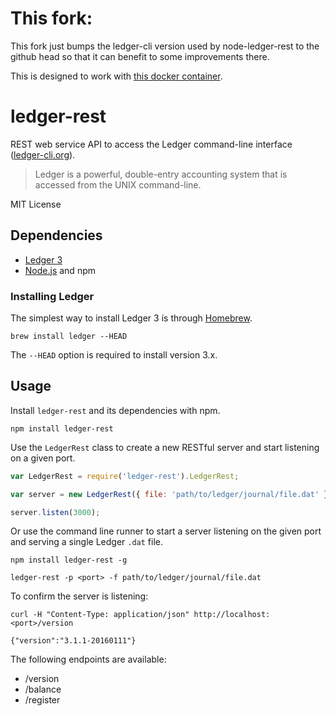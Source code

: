 # This fork:

This fork just bumps the ledger-cli version used by node-ledger-rest
to the github head so that it can benefit to some improvements there.

This is designed to work with [this docker container](https://github.com/lemonlaug/docker-ledger-web).

# ledger-rest

REST web service API to access the Ledger command-line interface ([ledger-cli.org](http://ledger-cli.org/)).

> Ledger is a powerful, double-entry accounting system that is accessed from the UNIX command-line.

MIT License

## Dependencies

  * [Ledger 3](http://ledger-cli.org/)
  * [Node.js](nodejs.org) and npm

### Installing Ledger

The simplest way to install Ledger 3 is through [Homebrew](http://mxcl.github.com/homebrew/).

```
brew install ledger --HEAD
```

The `--HEAD` option is required to install version 3.x.

## Usage

Install `ledger-rest` and its dependencies with npm.

```
npm install ledger-rest
```

Use the `LedgerRest` class to create a new RESTful server and start listening on a given port.

```js
var LedgerRest = require('ledger-rest').LedgerRest;

var server = new LedgerRest({ file: 'path/to/ledger/journal/file.dat' });

server.listen(3000);
```

Or use the command line runner to start a server listening on the given port and serving a single Ledger `.dat` file.

```
npm install ledger-rest -g
	
ledger-rest -p <port> -f path/to/ledger/journal/file.dat
```

To confirm the server is listening:

```
curl -H "Content-Type: application/json" http://localhost:<port>/version
    
{"version":"3.1.1-20160111"}
```

The following endpoints are available:

* /version
* /balance
* /register
